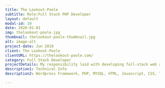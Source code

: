 ```yaml
---
title: The Lookout-Poole
subtitle: Role:Full Stack PHP Developer
layout: default
modal-id: 19
date: 2020-01-01
img: thelookout-poole.jpg
thumbnail: thelookout-poole-thumbnail.jpg
alt: image-alt
project-date: Jun 2019
client: The Lookout-Poole
clientURL: https://thelookout-poole.com/
category: Full Stack Developer
projectDetails: My responsibility laid with developing full-stack web application include design ux. 
description1: Technical Info
description2: Wordpress Framework, PHP, MYSQL, HTML, Javascript, CSS, Third Party Libraries(Bootstrap, Datatable JQuery, Form Validation), Git, SSH, Jenkins

---
```


